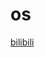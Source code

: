 # os

[bilibili](https://www.bilibili.com/video/BV1634y117R2/?spm_id_from=pageDriver&vd_source=b145c80cf0feb75fe46ce575a6adfe4d)
